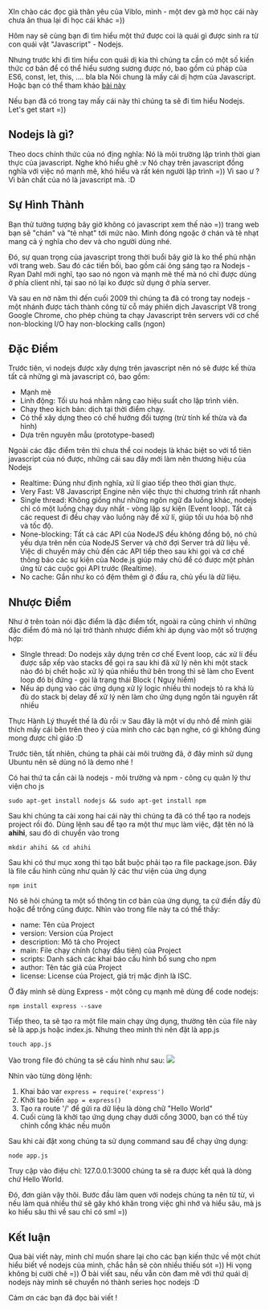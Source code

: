 XIn chào các đọc giả thân yêu của Viblo, mình - một dev gà mờ học cái này chưa ăn thua lại đi học cái khác =))

Hôm nay sẽ cùng bạn đi tìm hiểu một thứ được coi là quái gì được sinh ra từ con quái vật "Javascript" - Nodejs.


Nhưng trước khi đi tìm hiểu con quái dị kia thì chúng ta cần có một số kiến thức cơ bản để có thể hiểu sương sương được nó, bao gồm cú pháp của ES6, const, let, this, .... bla bla
Nói chung là mấy cái dị hợm của Javascript. Hoặc bạn có thể tham khảo [bài này](https://viblo.asia/p/javascript-es6-va-nhung-tinh-nang-moi-RnB5pwYDlPG)

Nếu bạn đã có trong tay mấy cái này thì chúng ta sẽ đi tìm hiểu Nodejs. Let's get start =))

## Nodejs là gì?
Theo docs chính thức của nó địng nghĩa: Nó là môi trường lập trình thời gian thực của javascript. Nghe khó hiểu ghê :v
Nó chạy trên javascript đồng nghĩa với việc nó mạnh mẽ, khó hiểu và rất kén người lập trình =)) Vì sao ư ? Vì bản chất của nó là javascript mà. :D
## Sự Hình Thành
Bạn thử tưởng tượng bây giờ không có javascript xem thế nào =)) trang web bạn sẽ "chán" và "tẻ nhạt" tới mức nào. Mình đóng ngoặc ở chán và tẻ nhạt mang cả ý nghĩa cho dev và cho người dùng nhé.

Đó, sự quan trọng của javascript trong thời buổi bây giờ là ko thể phủ nhận với trang web. Sau đó các tiền bối, bao gồm cái ông sáng tạo ra Nodejs - Ryan Dahl mới nghĩ, tạo sao nó ngon và mạnh mẽ thế mà nó chỉ được dùng ở phía client nhỉ, tại sao nó lại ko được sử dụng ở phía server.

Và sau en nờ năm thì đến cuối 2009 thì chúng ta đã có trong tay nodejs - một nhánh được tách thành công từ cỗ máy phiên dịch Javascript V8 trong Google Chrome, cho phép chúng ta chạy Javascript trên servers với cơ chế non-blocking I/O hay non-blocking calls (ngon)
## Đặc Điểm
Trước tiên, vì nodejs được xây dựng trên javascript nên nó sẽ được kế thừa tất cả những gì mà javascript có, bao gồm: 
* Mạnh mẽ
* Linh động: Tối ưu hoá nhằm nâng cao hiệu suất cho lập trình viên.
* Chạy theo kịch bản: dịch tại thời điểm chạy.
* Có thể xây dựng theo có chế hướng đối tượng (trừ tính kế thừa và đa hình)
* Dựa trên nguyên mẫu (prototype-based)

Ngoài các đặc điểm trên thì chưa thể coi nodejs là khác biệt so với tổ tiên javascript của nó được, những cái sau đây mới làm nên thương hiệu của Nodejs
* Realtime: Đúng như định nghĩa, xử lí giao tiếp theo thời gian thực.
* Very Fast: V8 Javascript Engine nên việc thực thi chương trình rất nhanh
* Single thread: Không giống như những ngôn ngữ đa luồng khác, nodejs chỉ có một luồng chạy duy nhất - vòng lặp sự kiện (Event loop). Tất cả các request đi đều chạy vào luồng này để xử lí, giúp tối ưu hóa bộ nhớ và tốc độ.
* None-blocking: Tất cả các API của NodeJS đều không đồng bộ, nó chủ yếu dựa trên nền của NodeJS Server và chờ đợi Server trả dữ liệu về. Việc di chuyển máy chủ đến các API tiếp theo sau khi gọi và cơ chế thông báo các sự kiện của Node.js giúp máy chủ để có được một phản ứng từ các cuộc gọi API trước (Realtime).
* No cache: Gần như ko có đệm thêm gì ở đầu ra, chủ yếu là dữ liệu.

## Nhược Điểm

Như ở trên toàn nói đặc điểm là đặc điểm tốt, ngoài ra cũng chính vì những đặc điểm đó mà nó lại trở thành nhược điểm khi áp dụng vào một số trượng hợp:
* SIngle thread: Do nodejs xây dựng trên cơ chế Event loop, các xử lí đều được sắp xếp vào stacks để gọi ra sau khi đã xử lý nên khi một stack nào đó bị chết hoặc xử lý qúa nhiều thứ bên trong thì sẽ làm cho Event loop đó bị đứng - gọi là trạng thái Block ( Nguy hiểm)
* Nếu áp dụng vào các ứng dụng xử lý logic nhiều thì nodejs tỏ ra khá lù đù do stack bị delay để xử lý nên làm cho ứng dụng ngốn tài nguyên rất nhiều

Thực Hành
Lý thuyết thế là đủ rồi :v Sau đây là một ví dụ nhỏ để mình giải thích mấy cái bên trên theo ý của mình cho các bạn nghe, có gì không đúng mong được chỉ giáo :D

Trước tiên, tất nhiên, chúng ta phải cài môi trường đã, ở đây mình sử dụng Ubuntu nên sẽ dùng nó là demo nhé !

Có hai thứ ta cần cài là nodejs - môi trường và npm - công cụ quản lý thư viện cho js

`sudo apt-get install nodejs && sudo apt-get install npm`

Sau khi chúng ta cài xong hai cái này thì chúng ta đã có thể tạo ra nodejs project rồi đó. Dùng lệnh sau để tạo ra một thư mục làm việc, đặt tên nó là **ahihi**,  sau đó di chuyển vào trong

`mkdir ahihi && cd ahihi`

Sau khi có thư mục xong thì tạo bắt buộc phải tạo ra file package.json. Đây là file cấu hình cũng như quản lý các thư viện của ứng dụng

`npm init`

Nó sẽ hỏi chúng ta một số thông tin cơ bản của ứng dụng, ta cứ điền đầy đủ hoặc để trống cũng được.
Nhìn vào trong file này ta có thể thấy:
* name: Tên của Project
* version: Version của Project
* description: Mô tả cho Project
* main: File chạy chính (chạy đầu tiên) của Project
* scripts: Danh sách các khai báo cấu hình bổ sung cho npm
* author: Tên tác giả của Project
* license: License của Project, giá trị mặc định là ISC.

Ở đây mình sẽ dùng Express - một công cụ mạnh mẽ dùng để code nodejs:

`npm install express --save`

Tiếp theo, ta sẽ tạo ra một file main chạy ứng dụng, thường tên của file này sẽ là app.js hoặc index.js. Nhưng theo mình thì nên đặt là app.js

`touch app.js`

Vào trong file đó chúng ta sẽ cấu hình như sau:
![](https://images.viblo.asia/adf3f5e0-ef5f-4885-a7e8-5892aee8c58b.png)

Nhìn vào từng dòng lệnh:

1. Khai báo var `express = require('express')`
1. Khởi tạo biến` app = express()`
1. Tạo ra route '/' để gửi ra dữ liệu là dòng chữ "Hello World"
1. Cuối cùng là khởi tạo ứng dụng chạy dưới cổng 3000, bạn có thể tùy chỉnh cổng khác nếu muốn

Sau khi cài đặt xong chúng ta sử dụng command sau để chạy ứng dụng: 

`node app.js`

Truy cập vào điệu chỉ: 127.0.0.1:3000 chúng ta sẽ ra được kết quả là dòng chứ Hello World. 

Đó, đơn giản vậy thôi. Bước đầu làm quen với nodejs chúng ta nên từ từ, vì nếu làm quá nhiều thứ sẽ gây khó khăn trong việc ghi nhớ và hiểu sâu, mà js ko hiểu sâu thì về sau chỉ có sml =))

## Kết luận

Qua bài viết này, mình chỉ muốn share lại cho các bạn kiến thức về một chút hiểu biết về nodejs của mình, chắc hẳn sẽ còn nhiều thiếu sót =)) Hi vọng không bị cười chê =)) Ở bài viết sau, nếu vẫn còn đam mê với thứ quái dị nodejs này mình sẽ chuyển nó thành series học nodejs :D

Cảm ơn các bạn đã đọc bài viết !